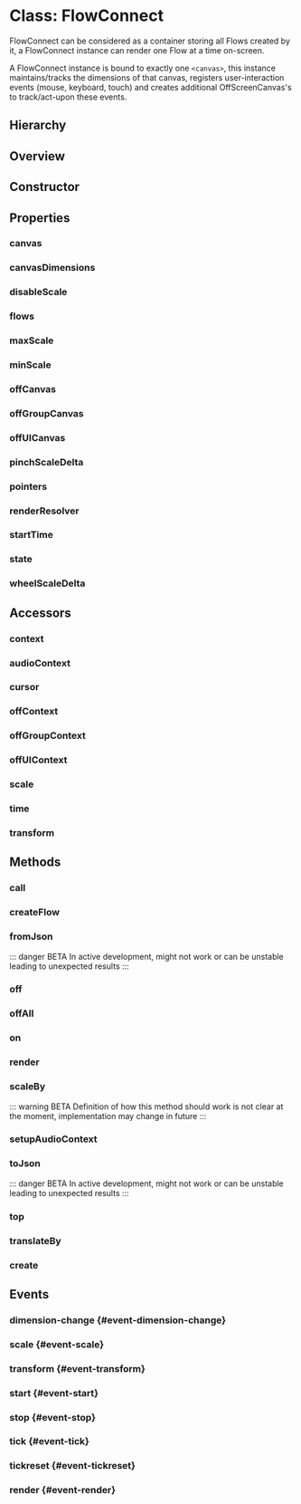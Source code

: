 # Class: FlowConnect

FlowConnect can be considered as a container storing all <Ref to="./flow">Flows</Ref> created by it, a FlowConnect instance can render one Flow at a time on-screen.

A FlowConnect instance is bound to exactly one <code>&lt;canvas&gt;</code>, this instance maintains/tracks the dimensions of that canvas, registers user-interaction events (mouse, keyboard, touch) and creates additional OffScreenCanvas's to track/act-upon these events.

## Hierarchy

<Hierarchy :extend="{name: 'Hooks', link: './hooks.html'}" />

## Overview

<Overview :data="data" />

## Constructor

<Method type="constructor">
  <template v-slot:signature>
    new FlowConnect(<strong>mount?: </strong><em>HTMLCanvasElement</em> | <em>HTMLDivElement</em>):
    <em><Ref to="#class-flowconnect">FlowConnect</Ref></em>
  </template>
  <template v-slot:params>
    <Param name="mount?"><em>HTMLCanvasElement</em> | <em>HTMLDivElement</em></Param>
    HTML element (div or canvas) on which FlowConnect will render <Ref to="./flow">Flows</Ref>, if no mount is provided, a new canvas element will be created and attached to document body
  </template>
</Method>

## Properties

### canvas

<Property type="property" name="canvas">
  <template v-slot:type>
    <em>HTMLCanvasElement</em>
  </template>
  <template v-slot:desc>
    Reference to the canvas element on which the <Ref to="./flow">Flows</Ref> are rendered
  </template>
</Property>

### canvasDimensions

<Property type="property" name="canvasDimensions">
  <template v-slot:type>
    <em><Ref to="../interfaces/dimension">Dimension</Ref></em>
  </template>
  <template v-slot:desc>
    Canvas's absolute position and dimension from viewport origin (top-left)
  </template>
  <template v-slot:default>

  ```js:no-line-numbers
  { top: 0, left: 0, width: 0, height: 0 }
  ```

  </template>
</Property>

### disableScale

<Property type="property" name="disableScale">
  <template v-slot:type>
    <em>boolean</em>
  </template>
  <template v-slot:desc>
    Disables zoom in/out (or pinch on touch devices)
  </template>
  <template v-slot:default>false</template>
</Property>

### flows

<Property type="property" name="flows">
  <template v-slot:type>
    <em><Ref to="./flow">Flow</Ref>[]</em>
  </template>
  <template v-slot:desc>
    Reference to all the flows created by a <Ref to="./flow-connect">FlowConnect</Ref> instance
  </template>
  <template v-slot:default>[]</template>
</Property>

### maxScale

<Property type="property" name="maxScale">
  <template v-slot:type>
    <em>number</em>
  </template>
  <template v-slot:default>5</template>
</Property>

### minScale

<Property type="property" name="minScale">
  <template v-slot:type>
    <em>number</em>
  </template>
  <template v-slot:default>0.1</template>
</Property>

### offCanvas

<Property type="property" name="offCanvas">
  <template v-slot:type>
    <em>HTMLCanvasElement</em> | <em>OffscreenCanvas</em>
  </template>
  <template v-slot:desc>
    An offscreen canvas created by FlowConnect for rendering color hit-maps of <Ref to="./node">Nodes</Ref>
    <img alt="Node hit-map" class="zoomable my-1" src="/images/node-hit-map.png" />
  </template>
</Property>

### offGroupCanvas

<Property type="property" name="offGroupCanvas">
  <template v-slot:type>
    <em>HTMLCanvasElement</em> | <em>OffscreenCanvas</em>
  </template>
  <template v-slot:desc>
    An offscreen canvas created by FlowConnect for rendering color hit-maps of <Ref to="./group">Groups</Ref>
    <img alt="Group hit-map" class="zoomable my-1" src="/images/group-hit-map.png" />
  </template>
</Property>

### offUICanvas

<Property type="property" name="offUICanvas">
  <template v-slot:type>
    <em>HTMLCanvasElement</em> | <em>OffscreenCanvas</em>
  </template>
  <template v-slot:desc>
    An offscreen canvas created by FlowConnect for rendering color hit-maps for <Ref to="./ui-node">UINodes</Ref> and <Ref to="./terminal">Terminals</Ref> of <Ref to="./node">Nodes</Ref>
    <img alt="UI hit-map" class="zoomable my-1" src="/images/ui-hit-map.png" />
  </template>
</Property>

### pinchScaleDelta

<Property type="property" name="pinchScaleDelta">
  <template v-slot:type>
    <em>number</em>
  </template>
  <template v-slot:desc>
    Amount of zoom in every pinch event, can be used as sensitivity control.<br/>
    Value must be greater than 1.0
  </template>
  <template v-slot:default>1.02</template>
</Property>

### pointers

<Property type="property" name="pointers">
  <template v-slot:type>
    <em><Ref to="../interfaces/pointer">Pointer</Ref>[]</em>
  </template>
  <template v-slot:desc>
  Currently active pointers in any user-interaction (mouse or touch).

  For e.g. while pinching (zooming) on touch devices, this array will contain two pointers each representing an individual touch.

  While on mouse based devices, this array will only contain one pointer representing the mouse cursor at any given time.
  </template>
  <template v-slot:default>[]</template>
</Property>

### renderResolver

<Property type="property" :extras="['readonly']" name="renderResolver">
  <template v-slot:type>
    {<br/>
      <span class="ml-1">
        <Optional class="mr-0p5" /><strong>connector: </strong>
        <Ref to="../interfaces/render-resolver">RenderResolver</Ref
        >&lt;<Ref to="./connector">Connector</Ref>,
        <Ref to="../interfaces/connector-renderparams">ConnectorRenderParams</Ref>&gt;
      </span><br/>
      <span class="ml-1">
        <Optional class="mr-0p5" /><strong>group?: </strong>
        <Ref to="../interfaces/render-resolver">RenderResolver</Ref
        >&lt;<Ref to="./group">Group</Ref>,
        <Ref to="../interfaces/group-renderparams">GroupRenderParams</Ref>&gt;
      </span><br/>
      <span class="ml-1">
        <Optional class="mr-0p5" /><strong>node?: </strong>
        <Ref to="../interfaces/render-resolver">RenderResolver</Ref
        >&lt;<Ref to="./node">Node</Ref>,
        <Ref to="../interfaces/node-renderparams">NodeRenderParams</Ref>&gt;
      </span><br/>
      <span class="ml-1">
        <Optional class="mr-0p5" /><strong>nodeButton?: </strong>
        <Ref to="../interfaces/render-resolver">RenderResolver</Ref
        >&lt;<Ref to="./node-button">NodeButton</Ref>,
        <Ref to="../interfaces/nodebutton-renderparams">NodeButtonRenderParams</Ref>&gt;
      </span><br/>
      <span class="ml-1">
        <Optional class="mr-0p5" /><strong>terminal?: </strong>
        <Ref to="../interfaces/render-resolver">RenderResolver</Ref
        >&lt;<Ref to="./terminal">Terminal</Ref>,
        <Ref to="../interfaces/terminal-renderparams">TerminalRenderParams</Ref>&gt;
      </span><br/>
      <span class="ml-1">
        <Optional class="mr-0p5" /><strong>uiContainer?: </strong>
        <Ref to="../interfaces/render-resolver">RenderResolver</Ref
        >&lt;<Ref to="../nodeui/container">Container</Ref>,
        <Ref to="../interfaces/container-renderparams">ContainerRenderParams</Ref>&gt;
      </span>
    <br/>}
  </template>
  <template v-slot:desc>
  A <Ref to="../interfaces/render-resolver">RenderResolver</Ref> which is scoped to the FlowConnect instance.

  Any custom render functions specified using this resolver will affect every <Ref to="./flow">Flow</Ref> created by this FlowConnect instance
  </template>
  <template v-slot:default>{}</template>
</Property>

### startTime

<Property type="property" name="startTime">
  <template v-slot:type>
    <em>number</em>
  </template>
  <template v-slot:desc>
    Time (in ms) when one or more flows created by this FlowConnect instance was started
  </template>
  <template v-slot:default>-1</template>
</Property>

### state

<Property type="property" name="state">
  <template v-slot:type>
    <em><Ref to="../enums/flow-connect-state">FlowConnectState</Ref></em>
  </template>
  <template v-slot:default>
    <Ref to="../enums/flow-connect-state">FlowConnectState</Ref>.<Ref to="../enums/flow-connect-state#stopped">Stopped</Ref>
  </template>
</Property>

### wheelScaleDelta

<Property type="property" name="wheelScaleDelta">
  <template v-slot:type>
    <em>number</em>
  </template>
  <template v-slot:desc>
    Amount of zoom in every mouse wheel/scroll event, can be used as sensitivity control.<br/>
    Value must be greater than 1.0
  </template>
  <template v-slot:default>1.05</template>
</Property>

## Accessors

### context

<Property type="accessor" name="context" :extras="['readonly']">
  <template v-slot:type>
    <em>CanvasRenderingContext2D</em>
  </template>
  <template v-slot:desc>
    Rendering context of <Ref to="#canvas">canvas</Ref>
  </template>
</Property>

### audioContext

<Property type="accessor" name="audioContext" :extras="['readonly']">
  <template v-slot:type>
    <em>AudioContext</em>
  </template>
</Property>

### cursor

<Property type="accessor" name="cursor">
  <template v-slot:type>
    <em>string</em>
  </template>
  <template v-slot:desc>
    CSS property of <Ref to="#canvas">canvas</Ref>
  </template>
</Property>

### offContext

<Property type="accessor" name="offContext" :extras="['readonly']">
  <template v-slot:type>
    <em>CanvasRenderingContext2D</em> | <em>OffscreenCanvasRenderingContext2D</em>
  </template>
  <template v-slot:desc>
    Rendering context of <Ref to="#offcanvas">offCanvas</Ref>
  </template>
</Property>

### offGroupContext

<Property type="accessor" name="offGroupContext" :extras="['readonly']">
  <template v-slot:type>
    <em>CanvasRenderingContext2D</em> | <em>OffscreenCanvasRenderingContext2D</em>
  </template>
  <template v-slot:desc>
    Rendering context of <Ref to="#offgroupcanvas">offGroupCanvas</Ref>
  </template>
</Property>

### offUIContext

<Property type="accessor" name="offUIContext" :extras="['readonly']">
  <template v-slot:type>
    <em>CanvasRenderingContext2D</em> | <em>OffscreenCanvasRenderingContext2D</em>
  </template>
  <template v-slot:desc>
    Rendering context of <Ref to="#offuicanvas">offUICanvas</Ref>
  </template>
</Property>

### scale

<Property type="accessor" name="scale" :extras="['readonly']">
  <template v-slot:type>
    <em>number</em>
  </template>
  <template v-slot:desc>
    Current scale value as specified by <Ref to="#transform">transform</Ref>
  </template>
</Property>

### time

<Property type="accessor" name="time" :extras="['readonly']">
  <template v-slot:type>
    <em>number</em>
  </template>
  <template v-slot:desc>
    No. of milliseconds passed since the start of one or more <Ref to="./flow">Flows</Ref>
  </template>
</Property>

### transform

<Property type="accessor" name="transform" :extras="['readonly']">
  <template v-slot:type>
    <em>DOMMatrix</em>
  </template>
  <template v-slot:desc>
    Current transformation matrix of all the canvases
  </template>
</Property>

## Methods

### call

<Method type="method-inherited">
  <template v-slot:signature>
    call(<strong>eventKey: </strong><em>string</em>, <strong>...args: </strong><em>any</em>):
    <em>void</em>
  </template>
  <template v-slot:inherit>
    <Icon type="inherited" />from <Ref to="./hooks">Hooks</Ref>.<Ref to="./hooks#call">call</Ref>
  </template>
</Method>

### createFlow

<Method type="method">
  <template v-slot:signature>
    createFlow(<strong>options?: </strong><em><Ref to="../interfaces/flow-options">FlowOptions</Ref></em>):
    <em><Ref to="./flow">Flow</Ref></em>
  </template>
  <template v-slot:params>
    <Param name="options?">
    <em><Ref to="../interfaces/flow-options">FlowOptions</Ref></em>
  <template v-slot:default-value>

  ```js
  {
    name: 'New Flow',
    rules: {},
    terminalColors: {}
  }
  ```
  </template>
  </Param>
  </template>
  <template v-slot:return>
    <em><Ref to="./flow">Flow</Ref></em>
  </template>
  <template v-slot:example>

  ```js:no-line-numbers
  let flow = flowConnect.createFlow({
    name: "Example Flow",
    rules: {
      r: ["r", "image"],
      g: ["g", "image"],
      b: ["b", "image"]
      image: ['image']
    },
    terminalColors: {
      r: '#ff0000',
      g: '#00ff00',
      b: '#0000ff',
      image: 'purple'
    }
  });
  ```
  </template>
</Method>

### fromJson

::: danger BETA
In active development, might not work or can be unstable leading to unexpected results
:::

<Method type="method">
  <template v-slot:signature>
    fromJson(<strong>json: </strong><em>string</em>):
    <em><Ref to="./flow">Flow</Ref></em>
  </template>
  <template v-slot:desc>
    Creates a flow from json string
  </template>
  <template v-slot:params>
    <Param name="json"><em>string</em></Param>
    Expected schema is <Ref to="../interfaces/serialized-flow">SerializedFlow</Ref>
  </template>
  <template v-slot:return>
    <em><Ref to="./flow">Flow</Ref></em>
  </template>
</Method>

### off

<Method type="method-inherited">
  <template v-slot:inherit>
    <Icon type="inherited" />from <Ref to="./hooks">Hooks</Ref>.<Ref to="./hooks#off">off</Ref>
  </template>
</Method>

### offAll

<Method type="method-inherited">
  <template v-slot:inherit>
    <Icon type="inherited" />from <Ref to="./hooks">Hooks</Ref>.<Ref to="./hooks#offall">offAll</Ref>
  </template>
</Method>

### on

<Method type="method-inherited">
  <template v-slot:inherit>
    <Icon type="inherited" />from <Ref to="./hooks">Hooks</Ref>.<Ref to="./hooks#on">on</Ref>
  </template>
</Method>

### render

<Method type="method">
  <template v-slot:signature>
    render(<strong>flow: </strong><em><Ref to="./flow">Flow</Ref></em>):
    <em>void</em>
  </template>
  <template v-slot:desc>
    Starts rendering the flow on <Ref to="#canvas">canvas</Ref> irrespective of whether the given flow is a root flow or a <Ref to="./subflow-node">subflow</Ref>
  </template>
  <template v-slot:params>
    <Param name="flow"><em><Ref to="./flow">Flow</Ref></em></Param>
  </template>
  <template v-slot:return>
    <em>void</em>
  </template>
</Method>

### scaleBy

::: warning BETA
Definition of how this method should work is not clear at the moment, implementation may change in future
:::

<Method type="method">
  <template v-slot:signature>
    scaleBy(<strong>scale: </strong><em>number</em>, <strong>scaleOrigin: </strong><em><Ref to="./vector">Vector</Ref></em>):
    <em>void</em>
  </template>
  <template v-slot:desc>
    Scales the <Ref to="#canvas">canvas</Ref> programmatically
  </template>
  <template v-slot:params>
    <Param name="scale"><em>number</em></Param>
    <Param name="scaleOrigin"><em><Ref to="./vector">Vector</Ref></em></Param>
  </template>
  <template v-slot:return>
    <em>void</em>
  </template>
</Method>

### setupAudioContext

<Method type="method-async">
  <template v-slot:signature>
    setupAudioContext():
    <em>Promise&lt;void&gt;</em>
  </template>
  <template v-slot:desc>
    Creates an AudioContext if not already created, generates and loads utility AudioWorklets mainly used by <Ref to="../../standard-nodes/audio">StandardNodes.Audio</Ref> module

  ::: warning Note
  If FlowConnect is created using its static <Ref to="#create">create</Ref> method, this method gets called automatically
  :::

  If a FlowConnect instance is created using the <Ref to="#constructor">constructor</Ref>, this method will not be called and AudioContext with all its utility AudioWorklets may not be present, which is good for a scenario where you don't need WebAudio support right away at the time of FlowConnect instantiation but require it at a later stage or on user-demand, in which case this method can come in handy.
  </template>
  <template v-slot:return><em>Promise&lt;void&gt;</em></template>
</Method>

### toJson

::: danger BETA
In active development, might not work or can be unstable leading to unexpected results
:::

<Method type="method">
  <template v-slot:signature>
    toJson(<strong>flow: </strong><em><Ref to="./flow">Flow</Ref></em>):
    <em>string</em>
  </template>
  <template v-slot:desc>
    Serializes a flow to a json string
  </template>
  <template v-slot:params>
    <Param name="flow"><em><Ref to="./flow">Flow</Ref></em></Param>
  </template>
  <template v-slot:return>
    <em>string</em> (<Ref to="../interfaces/serialized-flow">SerializedFlow</Ref> schema)
  </template>
</Method>

### top

<Method type="method">
  <template v-slot:signature>
    top(): <em>void</em>
  </template>
  <template v-slot:desc>
  Renders the root flow of the flow-tree.

  A flow-tree gets created if you have nested flows which can be achieved using <Ref to="./subflow-node">SubFlowNodes</Ref>

  A root Flow is one which sits at the top of this tree, or in other words, its a Flow from which all the other flows and subflows were created.
  </template>
  <template v-slot:return>
    <em>void</em>
  </template>
  <template v-slot:example>

  ```js:no-line-numbers
  let a = flowConnect.createFlow({ name: 'Flow A' });
  let b = flowConnect.createFlow({ name: 'Flow B' });
  let c = flowConnect.createFlow({ name: 'Flow C' });
  a.addSubFlow(b);
  a.addSubFlow(c);
  let d = flowConnect.createFlow({ name: 'Flow D' });
  b.addSubFlow(d);
  let e = flowConnect.createFlow({ name: 'Flow E' });
  let f = flowConnect.createFlow({ name: 'Flow F' });
  c.addSubFlow(e);
  c.addSubFlow(f);
  ```
  <img alt="Flow-tree" src="/images/flow-tree.png" />

  If for e.g. Flow D is currently being rendered on <Ref to="#canvas">canvas</Ref> then calling this method would start rendering Flow A instead (which is the root flow)
  </template>
</Method>

### translateBy

<Method type="method">
  <template v-slot:signature>
    translateBy(<strong>delta: </strong><em><Ref to="./vector">Vector</Ref></em>):
    <em>void</em>
  </template>
  <template v-slot:desc>
    Translates (pans) the <Ref to="#canvas">canvas</Ref> programmatically
  </template>
  <template v-slot:params>
    <Param name="delta"><em><Ref to="./vector">Vector</Ref></em></Param>
  </template>
  <template v-slot:return>
    <em>void</em>
  </template>
</Method>

### create

<Method type="method-static-async">
  <template v-slot:signature>
    create(<strong>mount?: </strong><em>HTMLCanvasElement</em> | <em>HTMLDivElement</em>):
    <em>Promise&lt;<Ref to="#class-flowconnect">FlowConnect</Ref>&gt;</em>
  </template>
  <template v-slot:desc>
  Creates a FlowConnect instance with WebAudio support (AudioContext and utility AudioWorklets) already setup

  See also <Ref to="#setupaudiocontext">setupAudioContext</Ref> to get more info on how this is different than just creating a FlowConnect using its <Ref to="#constructor">constructor</Ref>.
  </template>
  <template v-slot:params>
    <Param name="mount?"><em>HTMLCanvasElement</em> | <em>HTMLDivElement</em></Param>
  </template>
  <template v-slot:return>
    <em>Promise&lt;<Ref to="#class-flowconnect">FlowConnect</Ref>&gt;</em>
  </template>
</Method>

## Events

### dimension-change <Icon type="event" /> {#event-dimension-change}

<Event type="event">
  <template v-slot:desc>
    When dimensions (width/height) of <Ref to="#canvas">canvas</Ref> changes.
  </template>
</Event>

### scale <Icon type="event" /> {#event-scale}

<Event type="event">
  <template v-slot:desc>
    When zoom in/out happens.
  </template>
</Event>

### transform <Icon type="event" /> {#event-transform}

<Event type="event">
  <template v-slot:desc>
    When either dimension changes or pan/zoom happens.
  </template>
</Event>

### start <Icon type="event" /> {#event-start}

<Event type="event">
  <template v-slot:desc>
    When any one of the <Ref to="./flow">Flows</Ref> created by this FlowConnect instance starts execution.
  </template>
</Event>

### stop <Icon type="event" /> {#event-stop}

<Event type="event">
  <template v-slot:desc>
    When all the <Ref to="./flow">Flows</Ref> created by this FlowConnect instance stops execution. 
  </template>
</Event>

### tick <Icon type="event" /> {#event-tick}

<Event type="event">
  <template v-slot:desc>
    When a virtual unit time passes.
  </template>
</Event>

### tickreset <Icon type="event" /> {#event-tickreset}

<Event type="event">
  <template v-slot:desc>
    When <Ref to="#event-stop">stop</Ref> happens.
  </template>
</Event>

### render <Icon type="event" /> {#event-render}

<Event type="event">
  <template v-slot:desc>
    When a single render cycle of currently rendered flow, completes.
  </template>
</Event>

<script setup>
import data from '../../../../../reflections/api/classes/flow-connect.json';
import Hierarchy from '../../../../../components/api/Hierarchy.vue';
import Overview from '../../../../../components/api/Overview.vue';
import Method from '../../../../../components/api/Method.vue';
import Property from '../../../../../components/api/Property.vue';
import Ref from '../../../../../components/api/Ref.vue';
import Param from '../../../../../components/api/Param.vue';
import Optional from '../../../../../components/api/Optional.vue';
import Icon from '../../../../../components/api/Icon.vue';
import Event from '../../../../../components/api/Event.vue';
</script>
